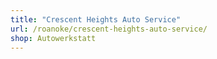 ```yaml
---
title: "Crescent Heights Auto Service"
url: /roanoke/crescent-heights-auto-service/
shop: Autowerkstatt
---
```

